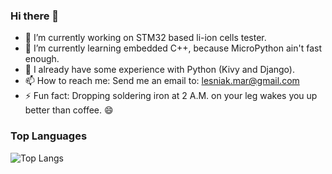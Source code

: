### Hi there 👋

- 🔭 I’m currently working on STM32 based li-ion cells tester.
- 🌱 I’m currently learning embedded C++, because MicroPython ain't fast enough.
- 👯 I already have some experience with Python (Kivy and Django).
- 📫 How to reach me: Send me an email to: lesniak.mar@gmail.com
- ⚡ Fun fact: Dropping soldering iron  at 2 A.M. on your leg wakes you up better than coffee. 😄


### Top Languages
 ![Top Langs](https://github-readme-stats.vercel.app/api/top-langs/?username=LesniakM&layout=compact)
